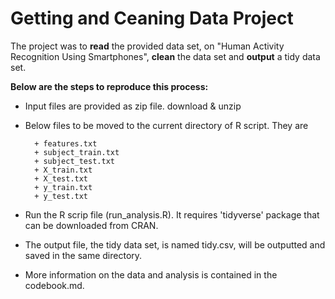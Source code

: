 # Getting and Ceaning Data Project

The project was to **read** the provided data set, on "Human Activity Recognition Using Smartphones", **clean** the data set and **output** a tidy data set.

**Below are the steps to reproduce this process:**

* Input files are provided as zip file. download & unzip

* Below files to be moved to the current directory of R script. They are

        + features.txt
        + subject_train.txt
        + subject_test.txt
        + X_train.txt
        + X_test.txt
        + y_train.txt
        + y_test.txt

* Run the R scrip file (run_analysis.R). It requires 'tidyverse' package that can be downloaded from CRAN.

* The output file, the tidy data set, is named tidy.csv, will be outputted and saved in the same directory.

* More information on the data and analysis is contained in the codebook.md.